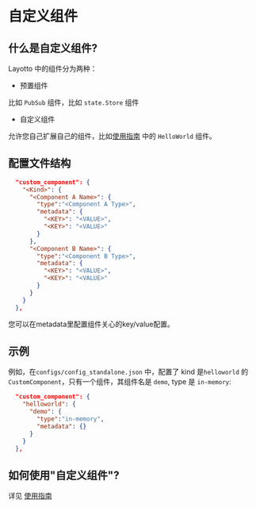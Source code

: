 # 自定义组件
## 什么是自定义组件?

Layotto 中的组件分为两种：
- 预置组件

比如 `PubSub` 组件，比如 `state.Store` 组件

- 自定义组件

允许您自己扩展自己的组件，比如[使用指南](zh/design/api_plugin/design?id=_24-使用指南) 中的 `HelloWorld` 组件。

## 配置文件结构
```json
  "custom_component": {
    "<Kind>": {
      "<Component A Name>": {
        "type":"<Component A Type>",
        "metadata": {
          "<KEY>": "<VALUE>",
          "<KEY>": "<VALUE>"
        }
      },
      "<Component B Name>": {
        "type":"<Component B Type>",
        "metadata": {
          "<KEY>": "<VALUE>",
          "<KEY>": "<VALUE>"
        }
      }
    }
  },
```

您可以在metadata里配置组件关心的key/value配置。

## 示例
例如，在`configs/config_standalone.json` 中，配置了 kind 是`helloworld` 的 `CustomComponent`，只有一个组件，其组件名是 `demo`, type 是 `in-memory`:

```json
  "custom_component": {
    "helloworld": {
      "demo": {
        "type":"in-memory",
        "metadata": {}
      }
    }
  },
```


## 如何使用"自定义组件"?
详见 [使用指南](zh/design/api_plugin/design?id=_24-使用指南) 